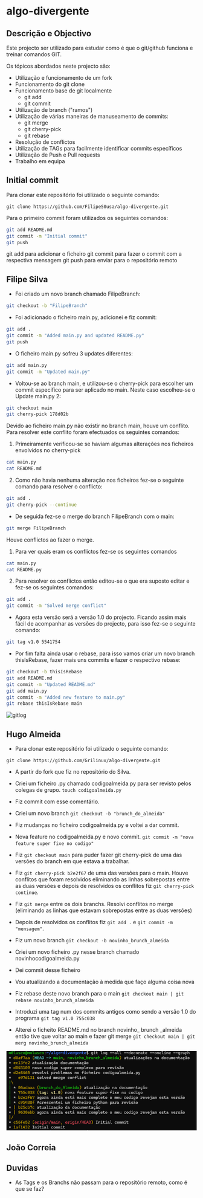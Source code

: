 # algo-divergente
## Descrição e Objectivo

Este projecto ser utilizado para estudar como é que o git/github funciona e treinar comandos GIT.

Os tópicos abordados neste projecto são:
- Utilização e funcionamento de um fork
- Funcionamento do git clone
- Funcionamento base de git localmente
    - git add
    - git commit
- Utilização de branch ("ramos")
- Utilização de várias maneiras de manuseamento de commits:
    - git merge
    - git cherry-pick
    - git rebase
- Resolução de conflictos
- Utilização de TAGs para facilmente identificar commits específicos
- Utilização de Push e Pull requests
- Trabalho em equipa


## Initial commit

Para clonar este repositório foi utilizado o seguinte comando:
```git
git clone https://github.com/FilipeS0usa/algo-divergente.git
```
Para o primeiro commit foram utilizados os seguintes comandos:

```bash
git add README.md
git commit -m "Initial commit"
git push
```
git add para adicionar o ficheiro
git commit para fazer o commit com a respectiva mensagem
git push para enviar para o repositório remoto

## Filipe Silva

- Foi criado um novo branch chamado FilipeBranch:

```bash
git checkout -b "FilipeBranch"
```

- Foi adicionado o ficheiro main.py, adicionei e fiz commit:

```bash
git add .
git commit -m "Added main.py and updated README.py"
git push
```

- O ficheiro main.py sofreu 3 updates diferentes:

```bash
git add main.py
git commit -m "Updated main.py"
```

- Voltou-se ao branch main, e utilizou-se o cherry-pick para escolher um commit especifico para ser aplicado no main. Neste caso escolheu-se o Update main.py 2:

```bash
git checkout main
git cherry-pick 178d02b
```
Devido ao ficheiro main.py não existir no branch main, houve um conflito. Para resolver este conflito foram efectuados os seguintes comandos:
1. Primeiramente verificou-se se haviam algumas alterações nos ficheiros envolvidos no cherry-pick
```bash
cat main.py
cat README.md
```
2. Como não havia nenhuma alteração nos ficheiros fez-se o seguinte comando para resolver o conflicto:
```bash
git add .
git cherry-pick --continue
```
- De seguida fez-se o merge do branch FilipeBranch com o main:
```bash
git merge FilipeBranch
```

Houve conflictos ao fazer o merge.

1. Para ver quais eram os conflictos fez-se os seguintes comandos

```bash 
cat main.py
cat README.py
```
2. Para resolver os conflictos então editou-se o que era suposto editar e fez-se os seguintes comandos:
```bash
git add .
git commit -m "Solved merge conflict"
```
- Agora esta versão será a versão 1.0 do projecto. Ficando assim mais fácil de acompanhar as versões do projecto, para isso fez-se o seguinte comando:
```bash
git tag v1.0 5541754
```
- Por fim falta ainda usar o rebase, para isso vamos criar um novo branch thisIsRebase, fazer mais uns commits e fazer o respectivo rebase:
```bash
git checkout -b thisIsRebase
git add README.md
git commit -m "Updated README.md"
git add main.py
git commit -m "Added new feature to main.py"
git rebase thisIsRebase main
```

![gitlog](/imgs/git_log.png)

## Hugo Almeida

- Para clonar este repositório foi utilizado o seguinte comando:
```git
git clone https://github.com/Grilinux/algo-divergente.git
```
- A partir do fork que fiz no repositório do Silva.
- Criei um ficheiro .py chamado codigoalmeida.py para ser revisto pelos colegas de grupo.
`touch codigoalmeida.py`
- Fiz commit com esse comentário.

- Criei um novo branch
`git checkout -b "brunch_do_almeida"`

- Fiz mudanças no ficheiro codigoalmeida.py e voltei a dar commit.
- Nova feature no codigoalmeida.py e novo commit.
`git commit -m "nova feature super fixe no codigo"`

- Fiz `git checkout main` para puder fazer git cherry-pick de uma das versões do branch em que estava a trabalhar.
- Fiz `git cherry-pick b2e2f67` de uma das versões para o main. Houve conflitos que foram resolvidos eliminando as linhas sobrepostas entre as duas versões e depois de resolvidos os conflitos fiz `git cherry-pick continue`.

- Fiz `git merge` entre os dois branchs. Resolvi conflitos no merge (eliminando as linhas que estavam sobrepostas entre as duas versões) 
- Depois de resolvidos os conflitos fiz `git add .` e `git commit -m "mensagem"`.

- Fiz um novo branch `git checkout -b novinho_brunch_almeida`
- Criei um novo ficheiro .py nesse branch chamado novinhocodigoalmeida.py
- Dei commit desse ficheiro
- Vou atualizando a documentação à medida que faço alguma coisa nova
- Fiz rebase deste novo branch para o main
`git checkout main | git rebase novinho_brunch_almeida`

- Introduzi uma tag num dos commits antigos como sendo a versão 1.0 do programa
`git tag v1.0 755c038`

- Alterei o ficheito README.md no branch novinho_ brunch _almeida então tive que voltar ao main e fazer git merge
`git checkout main | git merg novinho_brunch_almeida`

![gitlog_almeida](/imgs/git_log_almeida.png)

## João Correia

## Duvidas
- As Tags e os Branchs não passam para o repositório remoto, como é que se faz?
